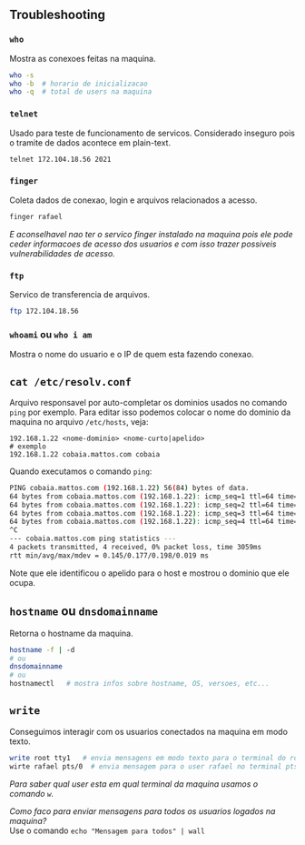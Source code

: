 ## Troubleshooting

### `who`  
Mostra as conexoes feitas na maquina.  
```sh
who -s 
who -b  # horario de inicializacao
who -q  # total de users na maquina
```

### `telnet`
Usado para teste de funcionamento de servicos. Considerado inseguro pois o tramite de dados acontece em plain-text.  
```sh
telnet 172.104.18.56 2021
```
  
### `finger`
Coleta dados de conexao, login e arquivos relacionados a acesso.  
```sh
finger rafael
```  
_E aconselhavel nao ter o servico finger instalado na maquina pois ele pode ceder informacoes de acesso dos usuarios e com isso trazer possiveis vulnerabilidades de acesso._  

### `ftp`
Servico de transferencia de arquivos.  
```sh
ftp 172.104.18.56
```  
  
### `whoami` ou `who i am`
Mostra o nome do usuario e o IP de quem esta fazendo conexao.  
  
## `cat /etc/resolv.conf`
Arquivo responsavel por auto-completar os dominios usados no comando `ping` por exemplo. Para editar isso podemos colocar o nome do dominio da maquina no arquivo `/etc/hosts`, veja:  
```vim
192.168.1.22 <nome-dominio> <nome-curto|apelido>
# exemplo
192.168.1.22 cobaia.mattos.com cobaia
```  
Quando executamos o comando `ping`:  
```sh
PING cobaia.mattos.com (192.168.1.22) 56(84) bytes of data.
64 bytes from cobaia.mattos.com (192.168.1.22): icmp_seq=1 ttl=64 time=0.145 ms
64 bytes from cobaia.mattos.com (192.168.1.22): icmp_seq=2 ttl=64 time=0.198 ms
64 bytes from cobaia.mattos.com (192.168.1.22): icmp_seq=3 ttl=64 time=0.187 ms
64 bytes from cobaia.mattos.com (192.168.1.22): icmp_seq=4 ttl=64 time=0.178 ms
^C
--- cobaia.mattos.com ping statistics ---
4 packets transmitted, 4 received, 0% packet loss, time 3059ms
rtt min/avg/max/mdev = 0.145/0.177/0.198/0.019 ms
```  
Note que ele identificou o apelido para o host e mostrou o dominio que ele ocupa.  
  
## `hostname` ou `dnsdomainname`
Retorna o hostname da maquina.  
```sh
hostname -f | -d
# ou
dnsdomainname
# ou
hostnamectl   # mostra infos sobre hostname, OS, versoes, etc...
```
  
## `write`
Conseguimos interagir com os usuarios conectados na maquina em modo texto.  
```sh
write root tty1   # envia mensagens em modo texto para o terminal do root
wirte rafael pts/0  # envia mensagem para o user rafael no terminal pts/0
```  
_Para saber qual user esta em qual terminal da maquina usamos o comando `w`._  
  
*Como faco para enviar mensagens para todos os usuarios logados na maquina?*  
Use o comando `echo "Mensagem para todos" | wall`
